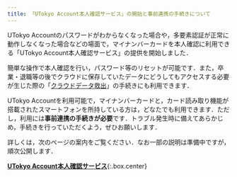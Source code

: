 ```yaml
---
title: 「UTokyo Account本人確認サービス」の開始と事前連携の手続きについて
---
```


UTokyo Accountのパスワードがわからなくなった場合や，多要素認証が正常に動作しなくなった場合などの場面で，マイナンバーカードを本人確認に利用できる「UTokyo Account本人確認サービス」の提供を開始しました．

簡単な操作で本人確認を行い，パスワード等のリセットが可能です．また，卒業・退職等の後でクラウドに保存していたデータにどうしてもアクセスする必要が生じた際の「[クラウドデータ救出](/systems/leave/salvage/)」の手続きにも利用できます．

UTokyo Accountを利用可能で，マイナンバーカードと，カード読み取り機能が搭載されたスマートフォンを所持している方は，どなたでも利用できます．ただし，利用には**事前連携の手続きが必要**です．トラブル発生時に備えてあらかじめ，手続きを行っていただくよう，ぜひお願いします．

詳しくは，次のページの案内をご覧ください．なお一部の説明は準備中ですが，順次公開します．

**[UTokyo Account本人確認サービス](/utokyo_account/ident-myna/)**{:.box.center}
